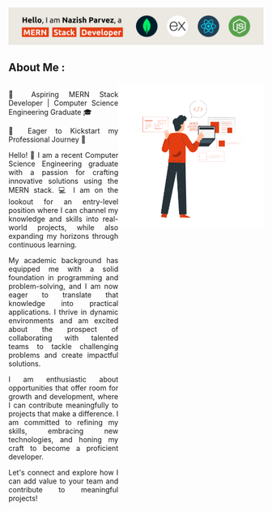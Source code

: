<div>
    <img src="assets/banner.svg" alt="Banner">
</div>

<div>
<h2>About Me : </h2>

<div style= "display: flex">

<div width="50"style="width: 60%; text-align: justify;">
<p>
🚀 Aspiring MERN Stack Developer | Computer Science Engineering Graduate 🎓

🌟 Eager to Kickstart my Professional Journey 🌟

Hello! 👋 I am a recent Computer Science Engineering graduate with a passion for crafting innovative solutions using the MERN stack. 💻 I am on the lookout for an entry-level position where I can channel my knowledge and skills into real-world projects, while also expanding my horizons through continuous learning.

My academic background has equipped me with a solid foundation in programming and problem-solving, and I am now eager to translate that knowledge into practical applications. I thrive in dynamic environments and am excited about the prospect of collaborating with talented teams to tackle challenging problems and create impactful solutions.

I am enthusiastic about opportunities that offer room for growth and development, where I can contribute meaningfully to projects that make a difference. I am committed to refining my skills, embracing new technologies, and honing my craft to become a proficient developer.

Let's connect and explore how I can add value to your team and contribute to meaningful projects!
</p>
</div>

<div>
    <img  align='right' src="assets/coder.png" alt="Banner" style="width:400px;">
</div>

</div>


</div>